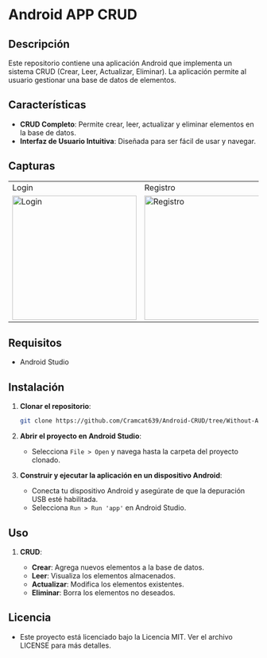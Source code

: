 # Android APP CRUD

## Descripción

Este repositorio contiene una aplicación Android que implementa un sistema CRUD (Crear, Leer, Actualizar, Eliminar). 
La aplicación permite al usuario gestionar una base de datos de elementos.

## Características

- **CRUD Completo**: Permite crear, leer, actualizar y eliminar elementos en la base de datos.
- **Interfaz de Usuario Intuitiva**: Diseñada para ser fácil de usar y navegar.

## Capturas

<table>
    <tr>
        <td>Login</td>
        <td>Registro</td>
    </tr>
    <tr>
        <td><img src="https://i.postimg.cc/1zDghTD8/login.jpg" alt="Login" width="250"></td>
        <td><img src="https://i.postimg.cc/Nj3ynY2h/register.jpg" alt="Registro" width="250"></td>
    </tr>
</table>

## Requisitos

- Android Studio

## Instalación

1. **Clonar el repositorio**:

    ```sh
    git clone https://github.com/Cramcat639/Android-CRUD/tree/Without-API
    ```

2. **Abrir el proyecto en Android Studio**:

    - Selecciona `File > Open` y navega hasta la carpeta del proyecto clonado.

3. **Construir y ejecutar la aplicación en un dispositivo Android**:

    - Conecta tu dispositivo Android y asegúrate de que la depuración USB esté habilitada.
    - Selecciona `Run > Run 'app'` en Android Studio.

## Uso

1. **CRUD**:

    - **Crear**: Agrega nuevos elementos a la base de datos.
    - **Leer**: Visualiza los elementos almacenados.
    - **Actualizar**: Modifica los elementos existentes.
    - **Eliminar**: Borra los elementos no deseados.

## Licencia

- Este proyecto está licenciado bajo la Licencia MIT. Ver el archivo LICENSE para más detalles.
